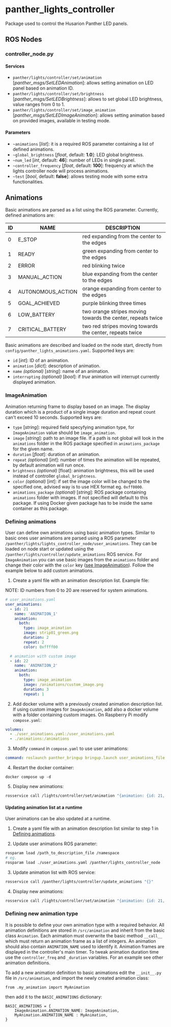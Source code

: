 # panther_lights_controller

Package used to control the Husarion Panther LED panels.

## ROS Nodes

### controller_node.py

#### Services

- `panther/lights/controller/set/animation` [*panther_msgs/SetLEDAnimation*]: allows setting animation on LED panel based on animation ID.
- `panther/lights/controller/set/brightness` [*panther_msgs/SetLEDBrightness*]: allows to set global LED brightness, value ranges from 0 to 1.
- `panther/lights/controller/set/image_animation` [*panther_msgs/SetLEDImageAnimation*]: allows setting animation based on provided images, available in testing mode.

#### Parameters

- `~animations` [*list*]: it is a required ROS parameter containing a list of defined animations.
- `~global_brightness` [*float*, default: **1.0**]: LED global brightness.
- `~num_led` [*int*, default: **46**]: number of LEDs in single panel.
- `~controller_frequency` [*float*, default: **100**]: frequency at which the lights controller node will process animations.
- `~test` [*bool*, default: **false**]: allows testing mode with some extra functionalities.

## Animations

Basic animations are parsed as a list using the ROS parameter. Currently, defined animations are:

| ID  | NAME              | DESCRIPTION                                                 |
| --- | ----------------- | ----------------------------------------------------------- |
| 0   | E_STOP            | red expanding from the center to the edges                  |
| 1   | READY             | green expanding from center to the edges                    |
| 2   | ERROR             | red blinking twice                                          |
| 3   | MANUAL_ACTION     | blue expanding from the center to the edges                 |
| 4   | AUTONOMOUS_ACTION | orange expanding from center to the edges                   |
| 5   | GOAL_ACHIEVED     | purple blinking three times                                 |
| 6   | LOW_BATTERY       | two orange stripes moving towards the center, repeats twice |
| 7   | CRITICAL_BATTERY  | two red stripes moving towards the center, repeats twice    |

Basic animations are described and loaded on the node start, directly from `config/panther_lights_animations.yaml`. Supported keys are:

- `id` [*int*]: ID of an animation.
- `animation` [*dict*]: description of animation.
- `name` *(optional)* [*string*]: name of an animation.
- `interrupting` *(optional)* [*bool*]: if *true* animation will interrupt currently displayed animation.

### ImageAnimation

Animation returning frame to display based on an image. The display duration which is a product of a single image duration and repeat count can't exceed 10 seconds. Supported keys are:

- `type` [*string*]: required field specyfying animation type, for `ImageAnimation` value should be `image_animation`.
- `image` [*string*]: path to an image file. If a path is not global will look in the `animations` folder in the ROS package specified in `animations_package` for the given name.
- `duration` [*float*]: duration of an animation.
- `repeat` *(optional)* [*int*]: number of times the animation will be repeated, by default animation will run once.
- `brightness` *(optional)* [float]: animation brightness, this will be used instead of controller `global_brightness`.
- `color` *(optional)* [*int*]: if set the image color will be changed to the specified one, advised way is to use HEX format eg. `0xff0000`.
- `animations_package` *(optional)* [*string*]: ROS package containing `animations` folder with images. If not specified will default to this package. If using Docker given package has to be inside the same container as this package.

### Defining animations

User can define own animations using basic animation types. Similar to basic ones user animations are parsed using a ROS parameter `/panther/lights/lights_controller_node/user_animations`. They can be loaded on node start or updated using the `/panther/lights/controller/update_animations` ROS service. For `ImageAnimation` you can use basic images from the `animations` folder and change their color with the `color` key ([see ImageAnimation](#imageanimation)). Follow the example below to add custom animations. 

1. Create a yaml file with an animation description list. Example file: 

NOTE: ID numbers from 0 to 20 are reserved for system animations.

```yaml
# user_animations.yaml
user_animations:
  - id: 21
    name: 'ANIMATION_1'
    animation:
      both:
        type: image_animation
        image: strip01_green.png
        duration: 2
        repeat: 2
        color: 0xffff00

  # animation with custom image
  - id: 22
    name: 'ANIMATION_2'
    animation:
      both:
        type: image_animation
        image: /animations/custom_image.png
        duration: 3
        repeat: 1
```

2. Add docker volume with a previously created animation description list. If using custom images for `ImageAnimation`, add also a docker volume with a folder containing custom images. On Raspberry Pi modify `compose.yaml`:

```yaml
volumes:
  - ./user_animations.yaml:/user_animations.yaml
  - ./animations:/animations
```

3. Modify `command` in `compose.yaml` to use user animations:

```yaml
command: roslaunch panther_bringup bringup.launch user_animations_file:=/user_animations.yaml --wait
```

4. Restart the docker container:

```
docker compose up -d
```

5. Display new animations:

```bash
rosservice call /lights/controller/set/animation "{animation: {id: 21, name: 'ANIMATION_1'}, repeating: false}"
```

#### Updating animation list at a runtime

User animations can be also updated at a runtime.

1. Create a yaml file with an animation description list similar to step 1 in [Defining animations](#defining-animations).

2. Update user animations ROS parameter:

```bash
rosparam load /path_to_description_file /namespace
# eg. 
rosparam load ./user_animations.yaml /panther/lights_controller_node
```

3. Update animation list with ROS service:

```bash
rosservice call /panther/lights/controller/update_animations "{}"
```

4. Display new animations:

```bash
rosservice call /lights/controller/set/animation "{animation: {id: 21, name: 'ANIMATION_1'}, repeating: false}"
```

### Defining new animation type

It is possible to define your own animation type with a required behavior. All animation definitions are stored in `/src/animation` and inherit from the basic class `Animation`. Each animation must overwrite the basic method `__call__` which must return an animation frame as a list of integers. An animation should also contain `ANIMATION_NAME` used to identify it. Animation frames are displayed in the controller's main timer. To tweak animation duration time use the `controller_freq` and `_duration` variables. For an example see other animation definitions.

To add a new animation definition to basic animations edit the `__init__.py` file in `/src/animation`, and import the newly created animation class:

```
from .my_animation import MyAnimation
```

then add it to the `BASIC_ANIMATIONS` dictionary:

```
BASIC_ANIMATIONS = {
    ImageAnimation.ANIMATION_NAME: ImageAnimation,
    MyAnimation.ANIMATION_NAME : MyAnimation,
}
